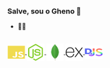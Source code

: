 ### Salve, sou o Gheno 👋

- 👨‍💻

<div align="center">
  <a href="https://github.com/Ghenoo">
</div>
<div style="display: inline_block"><br>
  <img align="center" alt="Gno-JS" height="30" width="40" src="https://raw.githubusercontent.com/devicons/devicon/master/icons/javascript/javascript-plain.svg">
  <img align="center" alt="Gno-Node" heigh="30" width= "40" src="https://github.com/devicons/devicon/blob/master/icons/nodejs/nodejs-original.svg">
  <img align="center" alt="Gno-MongoDB" heigh="30" width= "40" src="https://github.com/devicons/devicon/blob/master/icons/mongodb/mongodb-original.svg">
  <img align="center" alt="Gno-Exppress" heigh="30" width= "40" src="https://github.com/devicons/devicon/blob/master/icons/express/express-original.svg">
  <img align="center" alt="Gno-Discord.js" height="30" width= "40" src="https://github.com/devicons/devicon/blob/master/icons/discordjs/discordjs-original.svg">
  </div>
  
</div>

